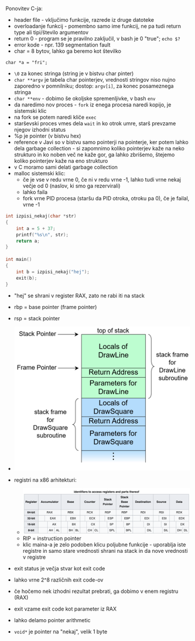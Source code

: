 Ponovitev C-ja:
- header file - vključimo funkcije, razrede iz druge datoteke
- overloadanje funkcij - pomembno samo ime funkcij, ne pa tudi return type ali tipi/število argumentov
- return 0 - program se je pravilno zaključil, v bash je 0 "true"; `echo $?`
- error kode - npr. 139 segmentation fault
- char = 8 bytov, lahko ga beremo kot številko

```
char *a = "fri";
```
- `\0` za konec stringa (string je v bistvu char pinter)
- `char **argv` je tabela char pointerjev, vrednosti stringov niso nujno zaporedno v pomnilniku; dostop: `argv[i]`, za konec posameznega stringa 
- `char **env` - dobimo še okoljske spremenljivke, v bash `env`
- da naredimo nov proces - `fork` iz enega procesa naredi kopijo, je sistemski klic
- na fork se potem naredi kliče `exec`
- starševski proces vmes dela `wait` in ko otrok umre, starš prevzame njegov izhodni status
- %p je pointer (v bistvu hex)
- reference v Javi so v bistvu samo pointerji na pointerje, ker potem lahko dela garbage collection - si zapomnimo koliko pointerjev kaže na neko strukturo in ko noben več ne kaže gor, ga lahko zbrišemo, štejemo koliko pointerjev kaže na eno strukturo
- v C moramo sami delati garbage collection
- malloc sistemski klic:
	- če je vse v redu vrne 0, če ni v redu vrne -1, lahko tudi vrne nekaj večje od 0 (naslov, ki smo ga rezervirali)
	- lahko faila
	- fork vrne PID procesa (staršu da PID otroka, otroku pa 0), če je failal, vrne -1

```c
int izpisi_nekaj(char *str)
{
	int a = 5 + 37;
	printf("%s\n", str);
	return a;
}

int main()
{
	int b = izpisi_nekaj("hej");
	exit(b);
}
```
- "hej" se shrani v register RAX, zato ne rabi iti na stack
- rbp = base pointer (frame pointer)
- rsp = stack pointer
- ![400](../../Images3/Pasted%20image%2020250220101028.png)
- registri na x86 arhitekturi:
	- ![600](../../Images3/Pasted%20image%2020250220101443.png)
	- RIP = instruction pointer
	- klic maina-a je zelo podoben klicu poljubne funkcije - uporablja iste registre in samo stare vrednosti shrani na stack in da nove vrednosti v registre
- exit status je večja stvar kot exit code
- lahko vrne 2^8 različnih exit code-ov
- če hočemo nek izhodni rezultat prebrati, ga dobimo v enem registru (RAX)
- exit vzame exit code kot parameter iz RAX

- lahko delamo pointer arithmetic
- `void*` je pointer na "nekaj", velik 1 byte